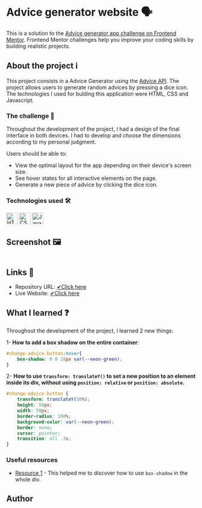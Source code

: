 
# Advice generator website 🗣

This is a solution to the [Advice generator app challenge on Frontend Mentor](https://www.frontendmentor.io/challenges/advice-generator-app-QdUG-13db). Frontend Mentor challenges help you improve your coding skills by building realistic projects. 

## About the project ℹ

This project consists in a Advice Generator using the [Advice API](https://api.adviceslip.com). 
The project allows users to generate random advices by pressing a dice icon. The technologies I used for bulding this application were HTML, CSS and Javascript. 

### The challenge 🚀
Throughout the development of the project, I had a design of the final interface in both devices. I had to develop and choose the dimensions according to my personal judgment. 

Users should be able to: 
- View the optimal layout for the app depending on their device's screen size.
- See hover states for all interactive elements on the page.
- Generate a new piece of advice by clicking the dice icon.

### Technologies used 🛠

<img src="https://cdn.jsdelivr.net/gh/devicons/devicon/icons/html5/html5-original.svg" title="HTML5" width="30"/>

<img src="https://cdn.jsdelivr.net/gh/devicons/devicon/icons/css3/css3-original.svg" title="CSS3" width="30"/>

<img src="https://cdn.jsdelivr.net/gh/devicons/devicon/icons/javascript/javascript-original.svg" title="Javascript" width="30" />

## Screenshot 🖼
![]()


## Links 🔗

- Repository URL: [✔Click here]()
- Live Website: [✔Click here]() 

## What I learned ❓

Throughout the development of the project, I learned 2 new things: 

1- **How to add a box shadow on the entire container**: 
```css
#change-advice-button:hover{
    box-shadow: 0 0 28px var(--neon-green);
}
```

2- **How to use `transform: translateY()` to set a new position to an element inside its div, without using `position: relative` or `position: absolute`.**

```css 
#change-advice-button {
    transform: translateY(50%);
    height: 50px;
    width: 50px;
    border-radius: 100%;
    background-color: var(--neon-green);
    border: none;
    cursor: pointer;
    transition: all .3s;
}
```

### Useful resources 
- [Resource 1](https://stackoverflow.com/questions/6821295/add-css-box-shadow-around-the-whole-div) - This helped me to discover how to use `box-shadow` in the whole div.  

## Author

          
          
          






